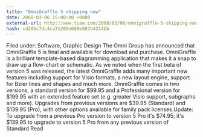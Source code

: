 ```yaml
---
title: "OmniGraffle 5 shipping now"
date: 2008-03-06 15:00:00 +0000
external-url: http://www.tuaw.com/2008/03/06/omnigraffle-5-shipping-now/
hash: cd20bc7dc4ca71205e680e587b4314bb
---
```


Filed under: Software, Graphic Design
The Omni Group has announced that OmniGraffle 5 is final and available for download and purchase. OmniGraffle is a brilliant template-based diagramming application that makes it a snap to draw up a flow-chart or schematic. As we noted when the first beta of version 5 was released, the latest OmniGraffle adds many important new features including support for Visio formats, a new layout engine, support for Bzier lines and shapes and much more. OmniGraffle comes in two versions, a standard version for $99.95 and a Professional version for $199.95 with an extended feature set (e.g. greater Visio support, subgraphs and more). Upgrades from previous versions are $39.95 (Standard) and $139.95 (Pro), with other options available for family pack licenses.Update: To upgrade from a previous Pro version to version 5 Pro it's $74.95; it's $139.95 to upgrade to version 5 Pro from any previous version of Standard.Read
